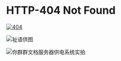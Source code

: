 # HTTP-404 Not Found

[![404](https://forthebadge.com/images/badges/uh-oh-404-no-pages-or-badges.svg)](./index)

![祉语供图](/about/404/forver.jpg)

![你群群文档服务器供电系统实拍](/about/404/spudserver.jpg)
